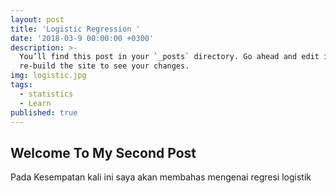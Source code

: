 ```yaml
---
layout: post
title: 'Logistic Regression '
date: '2018-03-9 00:00:00 +0300'
description: >-
  You’ll find this post in your `_posts` directory. Go ahead and edit it and
  re-build the site to see your changes.
img: logistic.jpg
tags:
  - statistics
  - Learn
published: true
---
```


## Welcome To My Second Post

Pada Kesempatan kali ini saya akan membahas mengenai regresi logistik
